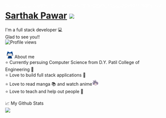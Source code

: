 
# ![](https://github.com/Akash-Salvi/Akash-Salvi/blob/master/Hello(1).gif)[Sarthak Pawar](https://github.com/Grumppie) <img src="https://raw.githubusercontent.com/MartinHeinz/MartinHeinz/master/wave.gif" width="30px">
I'm a full stack developer 💻\
Glad to see you!!\
![Profile views](https://gpvc.arturio.dev/Grumppie)

<img src="./Images/mona-whisper.gif" height="30" />About me\
⭐ Currently persuing Computer Science from D.Y. Patil College of Engineering 🏫\
⭐ Love to build full stack applications 📱\
⭐ Love to read manga 📚 and watch anime<img src="./Images/goku.png" height="20" />\
⭐ Love to teach and help out people 🤝


📈 My Github Stats\
<img height="180em" src="https://github-readme-stats.vercel.app/api?username=Grumppie&show_icons=true&hide_border=true&&count_private=true&include_all_commits=true" />
